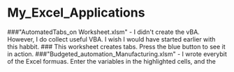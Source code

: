 # My_Excel_Applications
###"AutomatedTabs_on Worksheet.xlsm" - I didn't create the vBA. However, I do collect useful VBA. I wish I would have started earlier with this habbit.
    ### This worksheet creates tabs. Press the blue button to see it in action.
###"Budgeted_automation_Manufacturing.xlsm" - I wrote everybit of the Excel formuas. Enter the variables in the highlighted cells, and the
